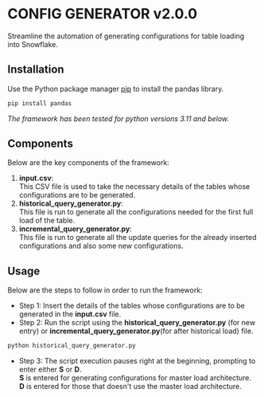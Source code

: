# CONFIG GENERATOR v2.0.0

Streamline the automation of generating configurations for table loading into Snowflake.


## Installation
Use the Python package manager [pip](https://pip.pypa.io/en/stable/) to install the pandas library.
```bash
pip install pandas
```
_The framework has been tested for python versions 3.11 and below._
## Components
Below are the key components of the framework:
1. **input.csv**:<br>
This CSV file is used to take the necessary details of the tables whose configurations are to be generated.<br>
2. **historical_query_generator.py**:<br>
   This file is run to generate all the configurations needed for the first full load of the table.<br>
3. **incremental_query_generator.py**:<br>
   This file is run to generate all the update queries for the already inserted configurations and also some new configurations.<br>
   
## Usage
Below are the steps to follow in order to run the framework:
- Step 1: Insert the details of the tables whose configurations are to be generated in the **input.csv** file.
- Step 2: Run the script using the **historical_query_generator.py** (for new entry) or **incremental_query_generator.py**(for after historical load) file.
```bash
python historical_query_generator.py
```
- Step 3: The script execution pauses right at the beginning, prompting to enter either **S** or **D**.
<br>      **S** is entered for generating configurations for master load architecture.
<br>      **D** is entered for those that doesn't use the master load architecture.
